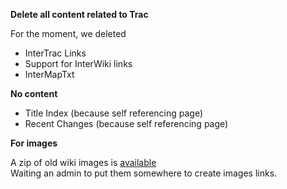 **Delete all content related to Trac**

For the moment, we deleted

* InterTrac Links
* Support for InterWiki links
* InterMapTxt

**No content**

* Title Index  (because self referencing page)
* Recent Changes (because self referencing page)

**For images** 

A zip of old wiki images is [available](http://www.analysesig.net/images_mapnik_trac.zip)  
Waiting an admin to put them somewhere to create images links.

